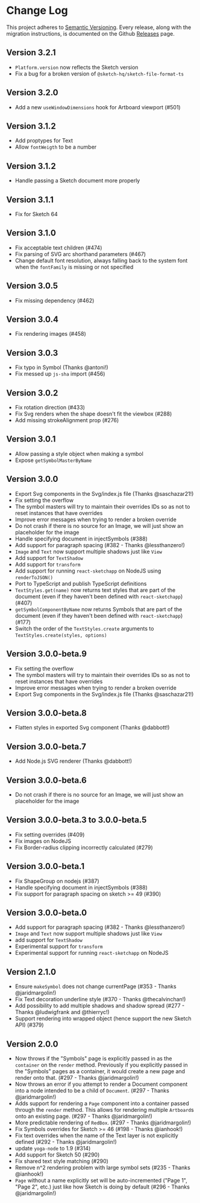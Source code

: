 # Change Log

This project adheres to [Semantic Versioning](http://semver.org/). Every release, along with the migration instructions, is documented on the Github [Releases](https://github.com/airbnb/react-sketchapp/releases) page.

## Version 3.2.1

- `Platform.version` now reflects the Sketch version
- Fix a bug for a broken version of `@sketch-hq/sketch-file-format-ts`

## Version 3.2.0

- Add a new `useWindowDimensions` hook for Artboard viewport (#501)

## Version 3.1.2

- Add proptypes for Text
- Allow `fontWeigth` to be a number

## Version 3.1.2

- Handle passing a Sketch document more properly

## Version 3.1.1

- Fix for Sketch 64

## Version 3.1.0

- Fix acceptable text children (#474)
- Fix parsing of SVG arc shorthand parameters (#467)
- Change default font resolution, always falling back to the system font when the `fontFamily` is missing or not specified

## Version 3.0.5

- Fix missing dependency (#462)

## Version 3.0.4

- Fix rendering images (#458)

## Version 3.0.3

- Fix typo in Symbol (Thanks @antoni!)
- Fix messed up `js-sha` import (#456)

## Version 3.0.2

- Fix rotation direction (#433)
- Fix Svg renders when the shape doesn't fit the viewbox (#288)
- Add missing strokeAlignment prop (#276)

## Version 3.0.1

- Allow passing a style object when making a symbol
- Expose `getSymbolMasterByName`

## Version 3.0.0

- Export Svg components in the Svg/index.js file (Thanks @saschazar21!)
- Fix setting the overflow
- The symbol masters will try to maintain their overrides IDs so as not to reset instances that have overrides
- Improve error messages when trying to render a broken override
- Do not crash if there is no source for an Image, we will just show an placeholder for the image
- Handle specifying document in injectSymbols (#388)
- Add support for paragraph spacing (#382 - Thanks @lessthanzero!)
- `Image` and `Text` now support multiple shadows just like `View`
- Add support for `TextShadow`
- Add support for `transform`
- Add support for running `react-sketchapp` on NodeJS using `renderToJSON()`
- Port to TypeScript and publish TypeScript definitions
- `TextStyles.get(name)` now returns text styles that are part of the document (even if they haven't been defined with `react-sketchapp`) (#407)
- `getSymbolComponentByName` now returns Symbols that are part of the document (even if they haven't been defined with `react-sketchapp`) (#177)
- Switch the order of the `TextStyles.create` arguments to `TextStyles.create(styles, options)`

## Version 3.0.0-beta.9

- Fix setting the overflow
- The symbol masters will try to maintain their overrides IDs so as not to reset instances that have overrides
- Improve error messages when trying to render a broken override
- Export Svg components in the Svg/index.js file (Thanks @saschazar21!)

## Version 3.0.0-beta.8

- Flatten styles in exported Svg component (Thanks @dabbott!)

## Version 3.0.0-beta.7

- Add Node.js SVG renderer (Thanks @dabbott!)

## Version 3.0.0-beta.6

- Do not crash if there is no source for an Image, we will just show an placeholder for the image

## Version 3.0.0-beta.3 to 3.0.0-beta.5

- Fix setting overrides (#409)
- Fix images on NodeJS
- Fix Border-radius clipping incorrectly calculated (#279)

## Version 3.0.0-beta.1

- Fix ShapeGroup on nodejs (#387)
- Handle specifying document in injectSymbols (#388)
- Fix support for paragraph spacing on sketch >= 49 (#390)

## Version 3.0.0-beta.0

- Add support for paragraph spacing (#382 - Thanks @lessthanzero!)
- `Image` and `Text` now support multiple shadows just like `View`
- add support for `TextShadow`
- Experimental support for `transform`
- Experimental support for running `react-sketchapp` on NodeJS

## Version 2.1.0

- Ensure `makeSymbol` does not change currentPage (#353 - Thanks @jaridmargolin!)
- Fix Text decoration underline style (#370 - Thanks @thecalvinchan!)
- Add possibility to add multiple shadows and shadow spread (#277 - Thanks @ludwigfrank and @thierryc!)
- Support rendering into wrapped object (hence support the new Sketch API) (#379)

## Version 2.0.0

- Now throws if the "Symbols" page is explicitly passed in as the `container` on the `render` method. Previously if you explicitly passed in the "Symbols" pages as a container, it would create a new page and render onto that. (#297 - Thanks @jaridmargolin!)
- Now throws an error if you attempt to render a Document component into a node intended to be a child of `Document`. (#297 - Thanks @jaridmargolin!)
- Adds support for rendering a `Page` component into a container passed through the `render` method. This allows for rendering multiple `Artboard`s onto an existing page. (#297 - Thanks @jaridmargolin!)
- More predictable rendering of `RedBox`. (#297 - Thanks @jaridmargolin!)
- Fix Symbols overrides for Sketch >= 46 (#198 - Thanks @ianhook!)
- Fix text overrides when the name of the Text layer is not explicitly defined (#292 - Thanks @jaridmargolin!)
- update `yoga-node` to 1.9 (#314)
- Add support for Sketch 50 (#290)
- Fix shared text style matching (#290)
- Remove n^2 rendering problem with large symbol sets (#235 - Thanks @ianhook!)
- `Page` without a name explicitly set will be auto-incremented ("Page 1", "Page 2", etc.) just like how Sketch is doing by default (#296 - Thanks @jaridmargolin!)
